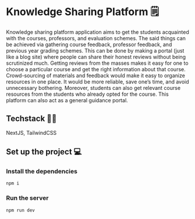 # Knowledge Sharing Platform 🗒

Knowledge sharing platform application aims to get the students acquainted with the courses, professors, and evaluation schemes. The said things can be achieved via gathering course feedback, professor feedback, and previous year grading schemes. This can be done by making a portal (just like a blog site) where people can share their honest reviews without being scrutinized much. Getting reviews from the masses makes it easy for one to choose a particular course and get the right information about that course. Crowd-sourcing of materials and feedback would make it easy to organize resources in one place. It would be more reliable, save one’s time, and avoid unnecessary bothering. Moreover, students can also get relevant course resources from the students who already opted for the course. This platform can also act as a general guidance portal.

## Techstack 👩‍💻

NextJS, TailwindCSS

## Set up the project 💻

### Install the dependencies

`npm i`

### Run the server

`npm run dev`

